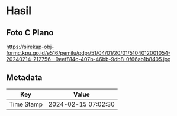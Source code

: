 # Hasil

## Foto C Plano

https://sirekap-obj-formc.kpu.go.id/e516/pemilu/pdpr/51/04/01/20/01/5104012001054-20240214-212756--9eef814c-407b-46bb-9db8-0f66ab1b8405.jpg


## Metadata

| Key        | Value               |
| ---------- | ------------------- |
| Time Stamp | 2024-02-15 07:02:30 |



